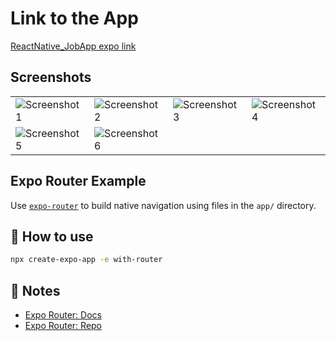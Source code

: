 # Link to the App
<a href="https://expo.dev/@nitash/React_Native_App?serviceType=classic&distribution=expo-go" target="_blank">ReactNative_JobApp expo link</a>


## Screenshots
<table>
  <tr>
    <td><img src="https://github.com/Nitash-Biswas/ReactNative_JobApp/assets/32383636/6ca0a093-448e-4de4-b2ca-249d2f625854" alt="Screenshot 1"></td>
    <td><img src="https://github.com/Nitash-Biswas/ReactNative_JobApp/assets/32383636/87ab4078-e8f0-4d28-8ca3-d048ad009ac0" alt="Screenshot 2"></td>
    <td><img src="https://github.com/Nitash-Biswas/ReactNative_JobApp/assets/32383636/1262266d-4337-4c16-b9d1-3de6284ed8b3" alt="Screenshot 3"></td>
    <td><img src="https://github.com/Nitash-Biswas/ReactNative_JobApp/assets/32383636/4867d60a-d577-4a9a-9a46-8242ea55e021" alt="Screenshot 4"></td>
  </tr>
  <tr>
    <td><img src="https://github.com/Nitash-Biswas/ReactNative_JobApp/assets/32383636/1dd075b2-ed8c-4cb6-9e72-571c9c78323a" alt="Screenshot 5"></td>
    <td><img src="https://github.com/Nitash-Biswas/ReactNative_JobApp/assets/32383636/287e6363-8155-4fa3-b720-607045a4ad37" alt="Screenshot 6"></td>
  </tr>
</table>


## Expo Router Example
Use [`expo-router`](https://expo.github.io/router) to build native navigation using files in the `app/` directory.

## 🚀 How to use

```sh
npx create-expo-app -e with-router
```

## 📝 Notes

- [Expo Router: Docs](https://expo.github.io/router)
- [Expo Router: Repo](https://github.com/expo/router)
